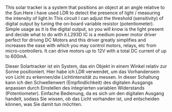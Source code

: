 This solar tracker is  a system that positions an object at an angle relative to the Sun.Here i have used LDR to detect the presence of light / measuring the intensity of light.In This circuit  I can  adjust the threshold (sensitivity) of digital output by tuning the on-board variable resistor (potentiometer). Simple usage as it is the digital output, so you will know is the light present and decide what to do with it.L293D  IC is a medium power motor driver perfect for driving DC Motors and this driver  greatly simplifies and increases the ease with which you may control motors, relays, etc from micro-controllers.  It can drive motors up to 12V with a total DC current of up to 600mA.

Dieser Solartracker ist ein System, das ein Objekt in einem Winkel relativ zur Sonne positioniert. Hier habe ich LDR verwendet, um das Vorhandensein von Licht zu erkennen/die Lichtintensität zu messen. In dieser Schaltung kann ich den Schwellenwert (Empfindlichkeit) des digitalen Ausgangs anpassen durch Einstellen des integrierten variablen Widerstands (Potentiometer). Einfache Bedienung, da es sich um den digitalen Ausgang handelt, sodass Sie wissen, ob das Licht vorhanden ist, und entscheiden können, was Sie damit tun möchten. 
